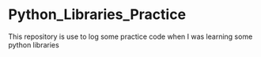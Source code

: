 # Python_Libraries_Practice
This repository is use to log some practice code when I was learning some python libraries
